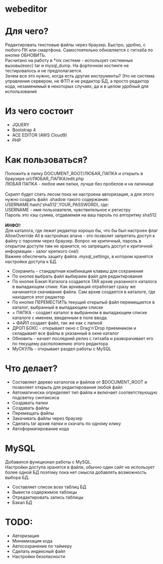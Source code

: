 # webeditor

<h1>Для чего?</h1>

Редактировать текстовые файлы через браузер. Быстро, удобно, с любого ПК или смартфона. Самостоятельно обновляется с гитхаба по кнопке ОБНОВИТЬ.
<br>Расчитано на работу в *nix системе - использует системные вызовы(exec) tar и mysql_dump. На форточном хостинге не тестировалось и не предполагается.
<br>Зачем все это нужно, когда есть другие инструменты? Это не система управления сервером, не ФТП и не редактор БД, а просто редактор кода, незаменимый в некоторых случаях, да и в целом
удобный для использования

<h1>Из чего состоит</h1>

<ul>
    <li>
        JQUERY
    </li>
    <li>
        Bootstrap 4
    </li>
    <li>
        ACE EDITOR (AWS Cloud9)
    </li>
    <li>
        PHP
    </li>
</ul>

<h1>Как пользоваться?</h1>

Положить в папку DOCUMENT_ROOT/ЛЮБАЯ_ПАПКА и открыть в браузере url/ЛЮБАЯ_ПАПКА/edit.php<br>
ЛЮБАЯ ПАПКА - любое имя папки, лучше без пробелов и на латинице<br><br>
Скрипт будет слать лесом пока не настроена авторизация, а для этого нужно создать файл .shadow такого содержания:<br>
USERNAME:hash('sha512',YOUR_PASSWORD), где:<br>
USERNAME - имя пользователя, чувствительное к регистру<br>
Пароль это хэш сумма, отдаваемая на ваш пароль по алгоритму sha512<br><br>
<b>ИНФО!:</b><br>
Для каталога, где лежит редактор хорошо бы, что бы был настроен флаг AllowOverride All в настройках апача - это позволит запретить доступ к файлу с паролем через браузер.
Вопрос не критичный, пароль в открытом доступе там не хранится, но запрещать доступ к критичной информации - залог крепкого сна!)<br>
Важнее обеспечить защиту файла .mysql_settings, в котором хранятся настройки доступа к БД. 

<ul>
    <li>
        Сохранить - стандартная комбинация клавиш для сохранения
    </li>
    <li>
        По кнопке выбрать файл выбираем файл для редактирования
    </li>
    <li>
        По кнопке Бэкап Каталога создается TAR архив указанного каталога в выпадающем спике.
        Как архивация отработает сразу же начинается скачивание файла. Сам архив создается в каталоге, где находится этот редактор
    </li>
    <li>
        По кнопке ПЕРЕМЕСТИТЬ текущий открытый файл перемещается в каталог, выбранный в выпадающем списке
    </li>
    <li>
        + ПАПКА - создает каталог в выбранном в выпадающем списке каталоге с именем, введенным в поле ввода.
    </li>
    <li>
        + ФАЙЛ создает файл, так же как с папкой
    </li>
    <li>
        ДРОП БОКС - открывает окно с Drag'n'Drop приемником и складывает все файлы в указанный в окне каталог
    </li>
    <li>
        Обновить - качает последний релиз с гитхаба и разворачивает его по текущему расположению этого редактора
    </li>
    <li>
        МуСКУЛЬ - открывает раздел работы с MySQL
    </li>
</ul>

<h1>Что делает?</h1>
<ul>
    <li>
        Составляет дерево каталогов и файлов от $DOCUMENT_ROOT и позволяет открыть для редактирования любой файл
    </li>
    <li>
        Автоматически определяет тип файла и включает соответствующую подсветку синтаксиса
    </li>
    <li>
        Создавать папки
    </li>
    <li>
        Создавать файлы
    </li>
    <li>
        Перемещать файлы
    </li>
    <li>
        Закачивать файлы через браузер
    </li>
    <li>
        Сделать tar архив папки и скачать по одному клику
    </li>
    <li>
        Автоформатирование кода
    </li>
</ul>

<h1>MySQL</h1>

Добавился функционал работы с MySQL. <br>
Настройки доступа хранятся в файле, обычно один сайт не использует более одной БД поэтому пока нет смысла добавлять возможность выбора БД.

<ul>
    <li>
        Составляет список всех таблиц БД
    </li>
    <li>
        Вывести содержимое таблицы
    </li>
    <li>
        Отредактировать запись таблицы
    </li>
    <li>
        Бэкап БД
    </li>
</ul>

<h1>TODO:</h1>
<ul>
    <li>
        Авторизация
    </li>
    <li>
        Минимизация кода
    </li>
    <li>
        Автосохранение по таймеру
    </li>
    <li>
        Сделать индексный файл
    </li>
    <li>
        Настройки безопасности
    </li>
</ul>